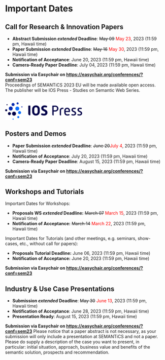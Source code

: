 # Important Dates

## Call for Research & Innovation Papers  
* **Abstract Submission ___extended___ Deadline**: ~~May 09~~ <span style="color:red">May 23</span>, 2023 (11:59 pm, Hawaii time)
* **Paper Submission ___extended___ Deadline**: ~~May 16~~ <span style="color:red">May 30</span>, 2023 (11:59 pm, Hawaii time)
* **Notification of Acceptance**: June 20, 2023 (11:59 pm, Hawaii time)
* **Camera-Ready Paper Deadline**: July 04, 2023 (11:59 pm, Hawaii time)

**Submission via Easychair on https://easychair.org/conferences/?conf=sem23**  
Proceedings of SEMANTiCS 2023 EU will be made available open access. The publisher will be IOS Press - Studies on Semantic Web Series.

<br/>
<img src="../img/partners_orgs/ios_logo.png" style="max-width:250px" width="60%" height="auto" alt="">

## Posters and Demos
* **Paper Submission ___extended___ Deadline**: ~~June 20~~<span style="color:red">July 4</span>, 2023 (11:59 pm, Hawaii time)
* **Notification of Acceptance**: July 20, 2023 (11:59 pm, Hawaii time)
* **Camera-Ready Paper Deadline**: August 15, 2023 (11:59 pm, Hawaii time)

**Submission via Easychair on https://easychair.org/conferences/?conf=sem23**  

## Workshops and Tutorials
Important Dates for Workshops:
* **Proposals WS ___extended___ Deadline:**	~~March 07~~ <span style="color:red">March 15</span>, 2023 (11:59 pm, Hawaii time)
* **Notification of Acceptance:** ~~March 14~~ <span style="color:red">March 22</span>, 2023 (11:59 pm, Hawaii time)  

Important Dates for Tutorials (and other meetings, e.g. seminars, show-cases, etc., without call for papers):  
* **Proposals  Tutorial Deadline:** June 06, 2023 (11:59 pm, Hawaii time)
* **Notification of Acceptance:** June 20, 2023 (11:59 pm, Hawaii time)  

**Submission via Easychair on https://easychair.org/conferences/?conf=sem23**  

## Industry & Use Case Presentations
* **Submission ___extended___ Deadline**: ~~May 30~~ <span style="color:red">June 13</span>, 2023 (11:59 pm, Hawaii time)
* **Notification of Acceptance**: June 28, 2023 (11:59 pm, Hawaii time)
* **Presentation Ready**: August 15, 2023 (11:59 pm, Hawaii time)

**Submission via Easychair on https://easychair.org/conferences/?conf=sem23** Please notice that a paper abstract is not necessary, as your submission will only include a presentation at SEMANTiCS and not a paper. Please do supply a description of the case you want to present, in particular: initial situation, approach, business value and benefits of the semantic solution, prospects and recommendation.
